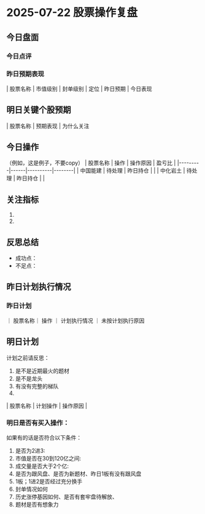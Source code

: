 # 2025-07-22 股票操作复盘

## 今日盘面
### 今日点评
### 昨日预期表现

| 股票名称 | 市值级别 | 封单级别 | 定位 | 昨日预期 | 今日表现

## 明日关键个股预期
| 股票名称 | 预期表现 | 为什么关注

## 今日操作

（例如，这是例子，不要copy）
| 股票名称 | 操作 | 操作原因 | 盈亏比 |
|---------|------|----------|--------|
| 中国能建 | 待处理 | 昨日持仓 |  |
| 中化岩土 | 待处理 | 昨日持仓 |  |

## 关注指标
1. 
2. 

## 反思总结
- 成功点：
- 不足点：

## 昨日计划执行情况
### 昨日计划

｜ 股票名称｜ 操作 ｜ 计划执行情况 ｜ 未按计划执行原因

## 明日计划
计划之前请反思：
1. 是不是近期最火的题材
2. 是不是龙头
3. 有没有完整的梯队
4. 
| 股票名称 | 计划操作 | 操作原因 |

### 明日是否有买入操作：
如果有的话是否符合以下条件：
1. 是否为2进3:
2. 市值是否在30到120亿之间:
3. 成交量是否大于2个亿:
4. 是否为跟风盘、是否为新题材、昨日1板有没有跟风盘
5. 1板；1进2是否经过充分换手
6. 封单情况如何
7. 历史涨停基因如何、是否有套牢盘待解放、
8. 题材是否有想象力
